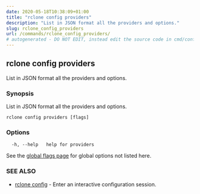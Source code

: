 ```yaml
---
date: 2020-05-18T10:38:09+01:00
title: "rclone config providers"
description: "List in JSON format all the providers and options."
slug: rclone_config_providers
url: /commands/rclone_config_providers/
# autogenerated - DO NOT EDIT, instead edit the source code in cmd/config/providers/ and as part of making a release run "make commanddocs"
---
```

## rclone config providers

List in JSON format all the providers and options.

### Synopsis

List in JSON format all the providers and options.

```
rclone config providers [flags]
```

### Options

```
  -h, --help   help for providers
```

See the [global flags page](/flags/) for global options not listed here.

### SEE ALSO

* [rclone config](/commands/rclone_config/)	 - Enter an interactive configuration session.

